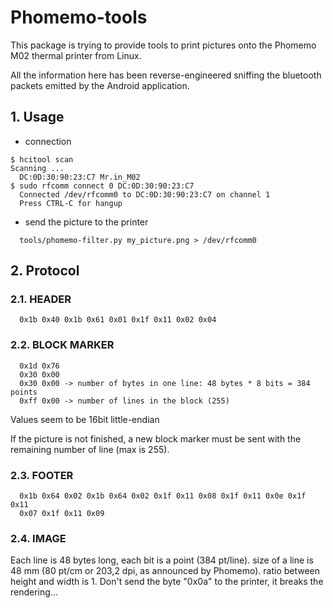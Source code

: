 # Phomemo-tools

This package is trying to provide tools to print pictures onto
the Phomemo M02 thermal printer from Linux.

All the information here has been reverse-engineered sniffing
the bluetooth packets emitted by the Android application.

## 1. Usage

* connection

```
$ hcitool scan
Scanning ...
  DC:0D:30:90:23:C7	Mr.in_M02
$ sudo rfcomm connect 0 DC:0D:30:90:23:C7
  Connected /dev/rfcomm0 to DC:0D:30:90:23:C7 on channel 1
  Press CTRL-C for hangup
```
* send the picture to the printer

```
  tools/phomemo-filter.py my_picture.png > /dev/rfcomm0
```

## 2. Protocol

### 2.1. HEADER

```
  0x1b 0x40 0x1b 0x61 0x01 0x1f 0x11 0x02 0x04
```

### 2.2. BLOCK MARKER
```
  0x1d 0x76
  0x30 0x00
  0x30 0x00 -> number of bytes in one line: 48 bytes * 8 bits = 384 points
  0xff 0x00 -> number of lines in the block (255)
```

  Values seem to be 16bit little-endian

  If the picture is not finished, a new block marker must be sent with
  the remaining number of line (max is 255).

### 2.3. FOOTER
```
  0x1b 0x64 0x02 0x1b 0x64 0x02 0x1f 0x11 0x08 0x1f 0x11 0x0e 0x1f 0x11
  0x07 0x1f 0x11 0x09
```
### 2.4. IMAGE

  Each line is 48 bytes long, each bit is a point (384 pt/line).
  size of a line is 48 mm (80 pt/cm or 203,2 dpi, as announced by Phomemo).
  ratio between height and width is 1.
  Don't send the byte "0x0a" to the printer, it breaks the rendering...
